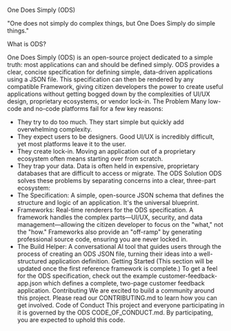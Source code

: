 One Does Simply (ODS)

"One does not simply do complex things, but One Does Simply do simple things."

What is ODS?

One Does Simply (ODS) is an open-source project dedicated to a simple truth: most applications can and should be defined simply. ODS provides a clear, concise specification for defining simple, data-driven applications using a JSON file.
This specification can then be rendered by any compatible Framework, giving citizen developers the power to create useful applications without getting bogged down by the complexities of UI/UX design, proprietary ecosystems, or vendor lock-in.
The Problem
Many low-code and no-code platforms fail for a few key reasons:
 * They try to do too much. They start simple but quickly add overwhelming complexity.
 * They expect users to be designers. Good UI/UX is incredibly difficult, yet most platforms leave it to the user.
 * They create lock-in. Moving an application out of a proprietary ecosystem often means starting over from scratch.
 * They trap your data. Data is often held in expensive, proprietary databases that are difficult to access or migrate.
The ODS Solution
ODS solves these problems by separating concerns into a clear, three-part ecosystem:
 * The Specification: A simple, open-source JSON schema that defines the structure and logic of an application. It's the universal blueprint.
 * Frameworks: Real-time renderers for the ODS specification. A framework handles the complex parts—UI/UX, security, and data management—allowing the citizen developer to focus on the "what," not the "how." Frameworks also provide an "off-ramp" by generating professional source code, ensuring you are never locked in.
 * The Build Helper: A conversational AI tool that guides users through the process of creating an ODS JSON file, turning their ideas into a well-structured application definition.
Getting Started
(This section will be updated once the first reference framework is complete.)
To get a feel for the ODS specification, check out the example customer-feedback-app.json which defines a complete, two-page customer feedback application.
Contributing
We are excited to build a community around this project. Please read our CONTRIBUTING.md to learn how you can get involved.
Code of Conduct
This project and everyone participating in it is governed by the ODS CODE_OF_CONDUCT.md. By participating, you are expected to uphold this code.